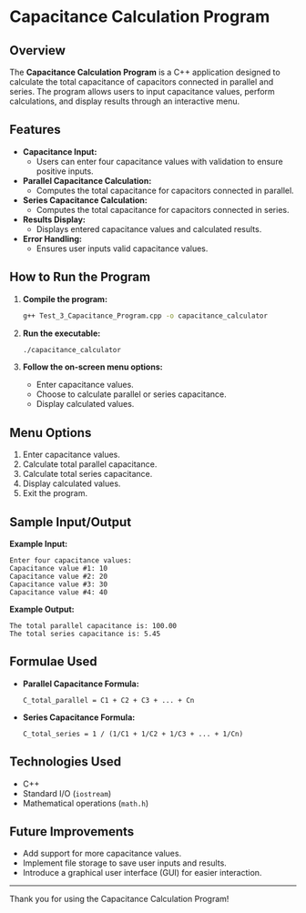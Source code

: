 # Capacitance Calculation Program

## Overview

The **Capacitance Calculation Program** is a C++ application designed to calculate the total capacitance of capacitors connected in parallel and series. The program allows users to input capacitance values, perform calculations, and display results through an interactive menu.

## Features

- **Capacitance Input:**
  - Users can enter four capacitance values with validation to ensure positive inputs.
- **Parallel Capacitance Calculation:**
  - Computes the total capacitance for capacitors connected in parallel.
- **Series Capacitance Calculation:**
  - Computes the total capacitance for capacitors connected in series.
- **Results Display:**
  - Displays entered capacitance values and calculated results.
- **Error Handling:**
  - Ensures user inputs valid capacitance values.

## How to Run the Program

1. **Compile the program:**

   ```bash
   g++ Test_3_Capacitance_Program.cpp -o capacitance_calculator
   ```

2. **Run the executable:**

   ```bash
   ./capacitance_calculator
   ```

3. **Follow the on-screen menu options:**

   - Enter capacitance values.
   - Choose to calculate parallel or series capacitance.
   - Display calculated values.

## Menu Options

1. Enter capacitance values.
2. Calculate total parallel capacitance.
3. Calculate total series capacitance.
4. Display calculated values.
5. Exit the program.

## Sample Input/Output

**Example Input:**

```
Enter four capacitance values:
Capacitance value #1: 10
Capacitance value #2: 20
Capacitance value #3: 30
Capacitance value #4: 40
```

**Example Output:**

```
The total parallel capacitance is: 100.00
The total series capacitance is: 5.45
```

## Formulae Used

- **Parallel Capacitance Formula:**
  ```
  C_total_parallel = C1 + C2 + C3 + ... + Cn
  ```
- **Series Capacitance Formula:**
  ```
  C_total_series = 1 / (1/C1 + 1/C2 + 1/C3 + ... + 1/Cn)
  ```

## Technologies Used

- C++
- Standard I/O (`iostream`)
- Mathematical operations (`math.h`)

## Future Improvements

- Add support for more capacitance values.
- Implement file storage to save user inputs and results.
- Introduce a graphical user interface (GUI) for easier interaction.

---

Thank you for using the Capacitance Calculation Program!


